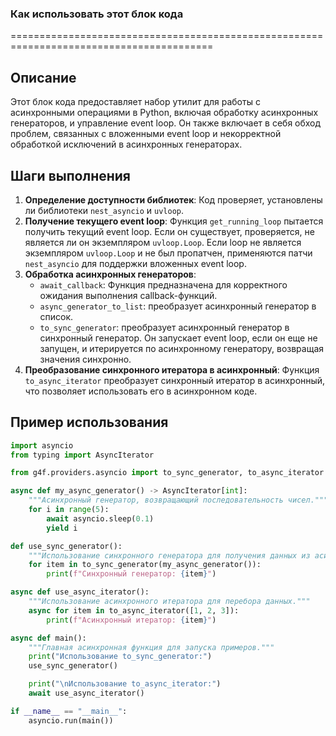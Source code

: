### Как использовать этот блок кода
=========================================================================================

Описание
-------------------------
Этот блок кода предоставляет набор утилит для работы с асинхронными операциями в Python, включая обработку асинхронных генераторов, и управление event loop. Он также включает в себя обход проблем, связанных с вложенными event loop и некорректной обработкой исключений в асинхронных генераторах.

Шаги выполнения
-------------------------
1. **Определение доступности библиотек**: Код проверяет, установлены ли библиотеки `nest_asyncio` и `uvloop`.
2. **Получение текущего event loop**: Функция `get_running_loop` пытается получить текущий event loop. Если он существует, проверяется, не является ли он экземпляром `uvloop.Loop`. Если loop не является экземпляром `uvloop.Loop` и не был пропатчен, применяются патчи `nest_asyncio` для поддержки вложенных event loop.
3. **Обработка асинхронных генераторов**: 
   - `await_callback`: Функция предназначена для корректного ожидания выполнения callback-функций.
   - `async_generator_to_list`: преобразует асинхронный генератор в список.
   - `to_sync_generator`: преобразует асинхронный генератор в синхронный генератор. Он запускает event loop, если он еще не запущен, и итерируется по асинхронному генератору, возвращая значения синхронно.
4. **Преобразование синхронного итератора в асинхронный**: Функция `to_async_iterator` преобразует синхронный итератор в асинхронный, что позволяет использовать его в асинхронном коде.

Пример использования
-------------------------

```python
import asyncio
from typing import AsyncIterator

from g4f.providers.asyncio import to_sync_generator, to_async_iterator

async def my_async_generator() -> AsyncIterator[int]:
    """Асинхронный генератор, возвращающий последовательность чисел."""
    for i in range(5):
        await asyncio.sleep(0.1)
        yield i

def use_sync_generator():
    """Использование синхронного генератора для получения данных из асинхронного."""
    for item in to_sync_generator(my_async_generator()):
        print(f"Синхронный генератор: {item}")

async def use_async_iterator():
    """Использование асинхронного итератора для перебора данных."""
    async for item in to_async_iterator([1, 2, 3]):
        print(f"Асинхронный итератор: {item}")

async def main():
    """Главная асинхронная функция для запуска примеров."""
    print("Использование to_sync_generator:")
    use_sync_generator()

    print("\nИспользование to_async_iterator:")
    await use_async_iterator()

if __name__ == "__main__":
    asyncio.run(main())